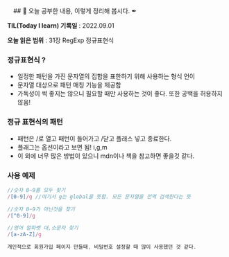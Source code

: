 　## 📕 오늘 공부한 내용, 이렇게 정리해 봅시다. ✒

**TIL(Today I learn) 기록일** : 2022.09.01

**오늘 읽은 범위** : 31장 RegExp 정규표현식

### 정규표현식 ?
+ 일정한 패턴을 가진 문자열의 집합을 표한하기 위해 사용하는 형식 언이
+ 문자열 대상으로 패턴 매칭 기능을 제공함
+ 가독성이 썩 좋지는 않으니 필요할 때만 사용하는 것이 좋다. 또한 공백을 허용하지 않음!

### 정규 표현식의 패턴
+ 패턴은 /로 열고 패턴이 들어가고 /닫고 플래스 넣고 종료한다.
+ 플래그는 옵션이라고 보면 됨! i,g,m
+ 이 외에 너무 많은 방법이 있으니 mdn이나 책을 참고하면 좋을것 같다.

### 사용 예제
```js
//숫자 0~9를 모두 찾기
/[0-9]/g //여기서 g는 global을 뜻함. 모든 문자열을 전역 검색한다는 뜻

//숫자 0~9가 아닌것을 찾기
/[^0-9]/g

//영어 알파벳 대,소문자 찾기
/[a-zA-Z]/g

개인적으로 회원가입 페이지 만들때, 비밀번호 설정할 때 많이 사용했던 것 같다.
```
